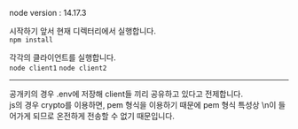 node version : 14.17.3

시작하기 앞서 현재 디렉터리에서 실행합니다.  
`npm install`

각각의 클라이언트를 실행합니다.  
`node client1`
`node client2`

---

공개키의 경우 .env에 저장해 client들 끼리 공유하고 있다고 전제합니다.  
js의 경우 crypto를 이용하면, pem 형식을 이용하기 때문에 pem 형식 특성상 \n이 들어가게 되므로 온전하게 전송할 수 없기 때문입니다.
